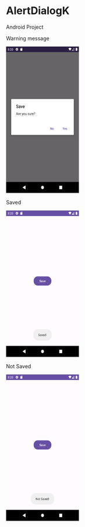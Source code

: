 # AlertDialogK
 Android Project

 Warning message

 <img src="https://github.com/bengisusaahin/AlertDialogK/blob/main/Warning.png" width="200" height="400"> 

 Saved               
 
 <img src="https://github.com/bengisusaahin/AlertDialogK/blob/main/saved.png" width="200" height="400">  
 
  Not Saved
  
  <img src="https://github.com/bengisusaahin/AlertDialogK/blob/main/notSaved.png" width="200" height="400"> 
